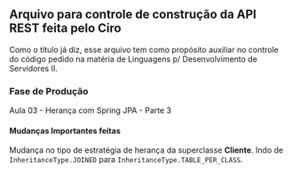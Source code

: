 ## Arquivo para controle de construção da API REST feita pelo Ciro
Como o título já diz, esse arquivo tem como propósito auxiliar no controle do
código pedido na matéria de Linguagens p/ Desenvolvimento de Servidores II.

### Fase de Produção
Aula 03 - Herança com Spring JPA - Parte 3

#### Mudanças Importantes feitas
Mudança no tipo de estratégia de herança da superclasse **Cliente**. Indo de
`InheritanceType.JOINED` para `InheritanceType.TABLE_PER_CLASS`.